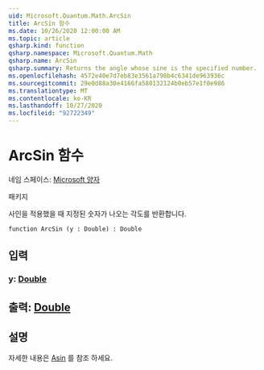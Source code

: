 ```yaml
---
uid: Microsoft.Quantum.Math.ArcSin
title: ArcSin 함수
ms.date: 10/26/2020 12:00:00 AM
ms.topic: article
qsharp.kind: function
qsharp.namespace: Microsoft.Quantum.Math
qsharp.name: ArcSin
qsharp.summary: Returns the angle whose sine is the specified number.
ms.openlocfilehash: 4572e40e7d7eb83e3561a798b4c6341de963936c
ms.sourcegitcommit: 29e0d88a30e4166fa580132124b0eb57e1f0e986
ms.translationtype: MT
ms.contentlocale: ko-KR
ms.lasthandoff: 10/27/2020
ms.locfileid: "92722349"
---
```

# <a name="arcsin-function"></a>ArcSin 함수

네임 스페이스: [Microsoft 양자](xref:Microsoft.Quantum.Math)

패키지 [](https://nuget.org/packages/)


사인을 적용했을 때 지정된 숫자가 나오는 각도를 반환합니다.

```qsharp
function ArcSin (y : Double) : Double
```


## <a name="input"></a>입력

### <a name="y--double"></a>y: [Double](xref:microsoft.quantum.lang-ref.double)





## <a name="output--double"></a>출력: [Double](xref:microsoft.quantum.lang-ref.double)



## <a name="remarks"></a>설명

자세한 내용은 [Asin](https://docs.microsoft.com/dotnet/api/system.math.asin) 를 참조 하세요.